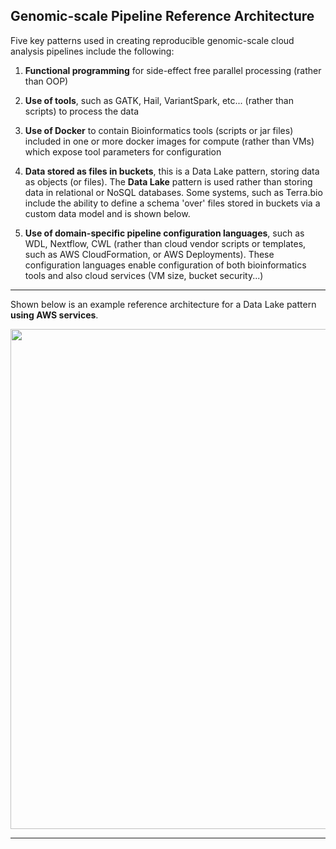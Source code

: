 ## Genomic-scale Pipeline Reference Architecture

Five key patterns used in creating reproducible genomic-scale cloud analysis pipelines include the following:

1. **Functional programming** for side-effect free parallel processing (rather than OOP)

2. **Use of tools**, such as GATK, Hail, VariantSpark, etc... (rather than scripts) to process the data

3. **Use of Docker** to contain Bioinformatics tools (scripts or jar files) included in one or more docker images for compute (rather than VMs) which expose tool parameters for configuration

4. **Data stored as files in buckets**, this is a Data Lake pattern, storing data as objects (or files). The **Data Lake** pattern is used rather than storing data in relational or NoSQL databases. Some systems, such as Terra.bio include the ability to define a schema 'over' files stored in buckets via a custom data model and is shown below.

5. **Use of domain-specific pipeline configuration languages**, such as WDL, Nextflow, CWL (rather than cloud vendor scripts or templates, such as AWS CloudFormation, or AWS Deployments). These configuration languages enable configuration of both bioinformatics tools and also cloud services (VM size, bucket security...) 

----
Shown below is an example reference architecture for a Data Lake pattern **using AWS services**.  
  

<img src="https://github.com/lynnlangit/aws-for-bioinformatics/blob/main/images/aws-images/aws-genomics-arch.png" width=800>

---
